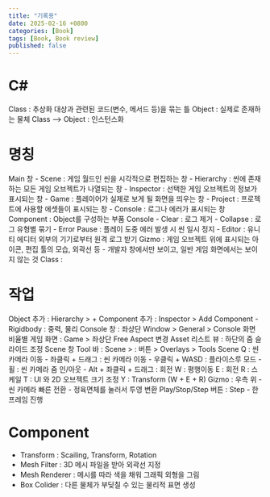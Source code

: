 ```yaml
---
title: "기록용"
date: 2025-02-16 +0800
categories: [Book]
tags: [Book, Book review]
published: false
---
```


# C#

Class : 추상화 대상과 관련된 코드(변수, 메서드 등)을 묶는 틀
Object : 실제로 존재하는 물체
Class --> Object : 인스턴스화

# 명칭

Main 창
    - Scene : 게임 월드인 씬을 시각적으로 편집하는 창
    - Hierarchy : 씬에 존재하는 모든 게임 오브젝트가 나열되는 창
    - Inspector : 선택한 게임 오브젝트의 정보가 표시되는 창
    - Game : 플레이어가 실제로 보게 될 화면을 띄우는 창
    - Project : 프로젝트에 사용할 에셋들이 표시되는 창
    - Console : 로그나 에러가 표시되는 창
Component : Object를 구성하는 부품
Console
    - Clear : 로그 제거
    - Collapse : 로그 유형별 묶기
    - Error Pause : 플레이 도중 에러 발생 시 씬 일시 정지
    - Editor : 유니티 에디터 외부의 기기로부터 원격 로그 받기
Gizmo  : 게임 오브젝트 위에 표시되는 아이콘, 편집 툴의 모습, 외곽선 등 - 개발자 창에서만 보이고, 일반 게임 화면에서는 보이지 않는 것
Class : 

# 작업

Object 추가 : Hierarchy > + 
Component 추가 : Inspector > Add Component 
    - Rigidbody : 중력, 물리 
Console 창 : 좌상단 Window > General > Console
화면 비율별 게임 화면 : Game > 좌상단 Free Aspect 변경
Asset 리스트 뷰 : 하단의 줌 슬라이드 조정
Scene 창 Tool 바 : Scene > : 버튼 > Overlays > Tools
Scene
    Q : 씬 카메라 이동
        - 좌클릭 + 드래그 : 씬 카메라 이동
        - 우클릭 + WASD : 플라이스루 모드
        - 휠 : 씬 카메라 줌 인/아웃
        - Alt + 좌클릭 + 드래그 : 회전
    W : 평행이동
    E : 회전
    R : 스케일
    T : UI 와 2D 오브젝트 크기 조정
    Y : Transform (W + E + R)
    Gizmo : 우측 위
        - 씬 카메라 빠른 전환
        - 정육면체를 눌러서 투영 변환
    Play/Stop/Step 버튼 : Step - 한 프레임 진행
# Component
- Transform : Scailing, Transform, Rotation
- Mesh Filter : 3D 메시 파일을 받아 외곽선 지정
- Mesh Renderer : 메시를 따라 색을 채워 그래픽 외형을 그림
- Box Colider : 다른 물체가 부딪칠 수 있는 물리적 표면 생성